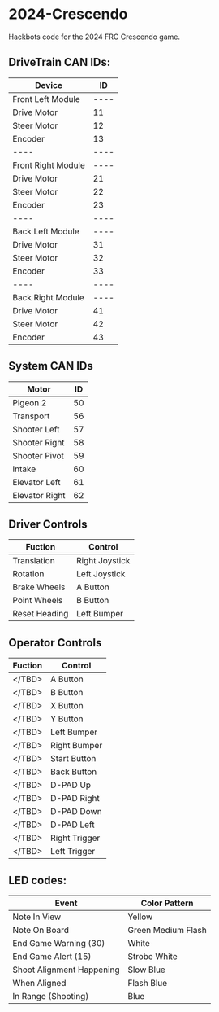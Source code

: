 # 2024-Crescendo
Hackbots code for the 2024 FRC Crescendo game.

## DriveTrain CAN IDs:
|Device|ID|
|----|----|
|Front Left Module|----|
|Drive Motor|11|
|Steer Motor|12|
|Encoder|13|
|----|----|
|Front Right Module|----|
|Drive Motor|21|
|Steer Motor|22|
|Encoder|23|
|----|----|
|Back Left Module|----|
|Drive Motor|31|
|Steer Motor|32|
|Encoder|33|
|----|----|
|Back Right Module|----|
|Drive Motor|41|
|Steer Motor|42|
|Encoder|43|

## System CAN IDs
|Motor|ID|
|----|----|
|Pigeon 2|50|
|Transport|56|
|Shooter Left|57|
|Shooter Right|58|
|Shooter Pivot|59|
|Intake|60|
|Elevator Left|61|
|Elevator Right|62|

## Driver Controls
|Fuction|Control|
|----|----|
|Translation | Right Joystick |
|Rotation | Left Joystick |
|Brake Wheels| A Button |
|Point Wheels| B Button |
|Reset Heading| Left Bumper |

## Operator Controls
|Fuction|Control|
|----|----|
|</TBD\>| A Button |
|</TBD\>| B Button |
|</TBD\>| X Button |
|</TBD\>| Y Button |
|</TBD\>| Left Bumper |
|</TBD\>| Right Bumper |
|</TBD\>| Start Button |
|</TBD\>| Back Button |
|</TBD\>| D-PAD Up |
|</TBD\>| D-PAD Right |
|</TBD\>| D-PAD Down |
|</TBD\>| D-PAD Left |
|</TBD\>| Right Trigger |
|</TBD\>| Left Trigger |

## LED codes:
|Event|Color Pattern|
|-----|-------------|
|Note In View| Yellow| 
|Note On Board| Green Medium Flash|
|End Game Warning (30)| White|
|End Game Alert (15) | Strobe White|
|Shoot Alignment Happening| Slow Blue |
|When Aligned| Flash Blue |
|In Range (Shooting)|Blue|

